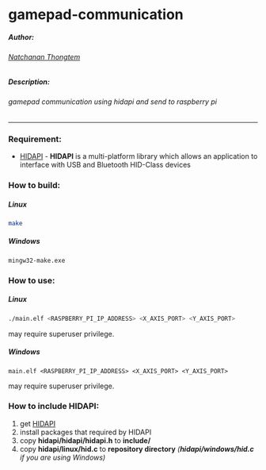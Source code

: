 # gamepad-communication

##### Author:
###### [Natchanan Thongtem](https://github.com/psychoAB)
##### Description:
###### gamepad communication using hidapi and send to raspberry pi
___

### Requirement:
* [HIDAPI](https://github.com/signal11/hidapi) - __HIDAPI__ is a multi-platform library which allows an application to interface with USB and Bluetooth HID-Class devices

### How to build:
##### Linux
```bash
make
```
##### Windows
```
mingw32-make.exe
```

### How to use:
##### Linux
```bash
./main.elf <RASPBERRY_PI_IP_ADDRESS> <X_AXIS_PORT> <Y_AXIS_PORT>
```
may require superuser privilege.
##### Windows
```
main.elf <RASPBERRY_PI_IP_ADDRESS> <X_AXIS_PORT> <Y_AXIS_PORT>
```
may require superuser privilege.

### How to include HIDAPI:
1. get [HIDAPI](https://github.com/signal11/hidapi)
2. install packages that required by HIDAPI
3. copy __hidapi/hidapi/hidapi.h__ to __include/__
4. copy __hidapi/linux/hid.c__ to __repository directory__ *(__hidapi/windows/hid.c__ if you are using Windows)*
